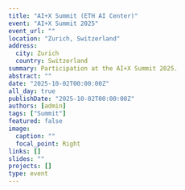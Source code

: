 ```yaml
---
title: "AI+X Summit (ETH AI Center)"
event: "AI+X Summit 2025"
event_url: ""
location: "Zurich, Switzerland"
address:
  city: Zurich
  country: Switzerland
summary: Participation at the AI+X Summit 2025.
abstract: ""
date: "2025-10-02T00:00:00Z"
all_day: true
publishDate: "2025-10-02T00:00:00Z"
authors: [admin]
tags: ["Summit"]
featured: false
image:
  caption: ""
  focal_point: Right
links: []
slides: ""
projects: []
type: event
---
```

